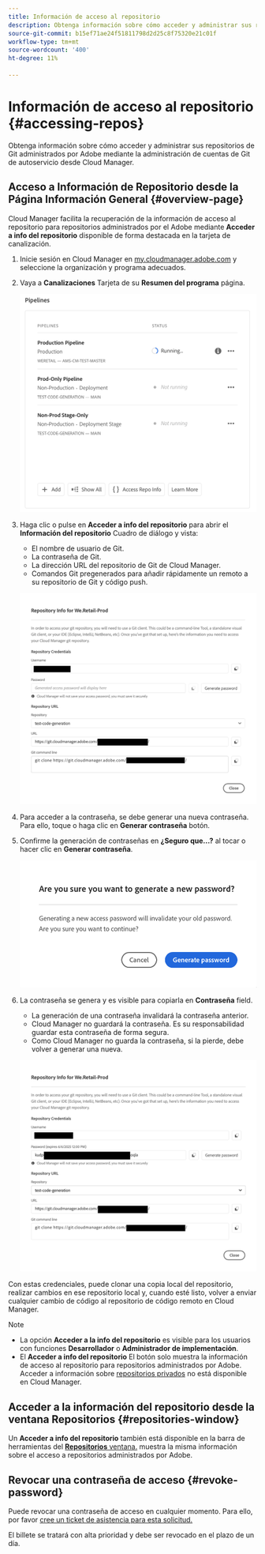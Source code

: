 ```yaml
---
title: Información de acceso al repositorio
description: Obtenga información sobre cómo acceder y administrar sus repositorios de Git administrados por Adobe mediante la administración de cuentas de Git de autoservicio desde Cloud Manager.
source-git-commit: b15ef71ae24f51811798d2d25c8f75320e21c01f
workflow-type: tm+mt
source-wordcount: '400'
ht-degree: 11%

---
```



# Información de acceso al repositorio {#accessing-repos}

Obtenga información sobre cómo acceder y administrar sus repositorios de Git administrados por Adobe mediante la administración de cuentas de Git de autoservicio desde Cloud Manager.

## Acceso a Información de Repositorio desde la Página Información General {#overview-page}

Cloud Manager facilita la recuperación de la información de acceso al repositorio para repositorios administrados por el Adobe mediante **Acceder a info del repositorio** disponible de forma destacada en la tarjeta de canalización.

1. Inicie sesión en Cloud Manager en [my.cloudmanager.adobe.com](https://my.cloudmanager.adobe.com/) y seleccione la organización y programa adecuados.

1. Vaya a **Canalizaciones** Tarjeta de su **Resumen del programa** página.

   ![Botón Acceder a la info del repositorio en la tarjeta Entornos](assets/pipelines-card.png)

1. Haga clic o pulse en **Acceder a info del repositorio** para abrir el **Información del repositorio** Cuadro de diálogo y vista:

   * El nombre de usuario de Git.
   * La contraseña de Git.
   * La dirección URL del repositorio de Git de Cloud Manager.
   * Comandos Git pregenerados para añadir rápidamente un remoto a su repositorio de Git y código push.

   ![Ventana Información del repositorio](assets/access-repo-info.png)

1. Para acceder a la contraseña, se debe generar una nueva contraseña. Para ello, toque o haga clic en **Generar contraseña** botón.

1. Confirme la generación de contraseñas en **¿Seguro que...?** al tocar o hacer clic en **Generar contraseña**.

   ![Confirmar generación de contraseñas](assets/confirm-password-generation.png)

1. La contraseña se genera y es visible para copiarla en **Contraseña** field.

   * La generación de una contraseña invalidará la contraseña anterior.
   * Cloud Manager no guardará la contraseña. Es su responsabilidad guardar esta contraseña de forma segura.
   * Como Cloud Manager no guarda la contraseña, si la pierde, debe volver a generar una nueva.

   ![Ejemplo de contraseña generada](assets/generated-password.png)

Con estas credenciales, puede clonar una copia local del repositorio, realizar cambios en ese repositorio local y, cuando esté listo, volver a enviar cualquier cambio de código al repositorio de código remoto en Cloud Manager.

>[!NOTE]
>
>* La opción **Acceder a la info del repositorio** es visible para los usuarios con funciones **Desarrollador** o **Administrador de implementación**.
>* El **Acceder a info del repositorio** El botón solo muestra la información de acceso al repositorio para repositorios administrados por Adobe. Acceder a información sobre [repositorios privados](private-repositories.md) no está disponible en Cloud Manager.

## Acceder a la información del repositorio desde la ventana Repositorios {#repositories-window}

Un **Acceder a info del repositorio** también está disponible en la barra de herramientas del [**Repositorios** ventana.](managing-repositories.md) muestra la misma información sobre el acceso a repositorios administrados por Adobe.

## Revocar una contraseña de acceso {#revoke-password}

Puede revocar una contraseña de acceso en cualquier momento. Para ello, por favor [cree un ticket de asistencia para esta solicitud.](https://experienceleague.adobe.com/?support-solution=Experience+Manager&amp;support-tab=home#support)

El billete se tratará con alta prioridad y debe ser revocado en el plazo de un día.
